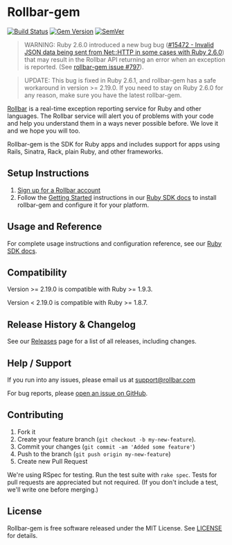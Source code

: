 # Rollbar-gem
[![Build Status](https://travis-ci.org/rollbar/rollbar-gem.svg?branch=master)](https://travis-ci.org/rollbar/rollbar-gem/branches)
[![Gem Version](https://badge.fury.io/rb/rollbar.svg)](http://badge.fury.io/rb/rollbar)
[![SemVer](https://api.dependabot.com/badges/compatibility_score?dependency-name=rollbar&package-manager=bundler&version-scheme=semver&target-version=latest)](https://dependabot.com/compatibility-score.html?dependency-name=rollbar&package-manager=bundler&version-scheme=semver&new-version=latest)


> WARNING: Ruby 2.6.0 introduced a new bug bug ([#15472 -
Invalid JSON data being sent from Net::HTTP in some cases with Ruby 2.6.0](https://bugs.ruby-lang.org/issues/15472)) that may result in the Rollbar API returning an error when an exception is reported.  (See [rollbar-gem issue #797](https://github.com/rollbar/rollbar-gem/issues/797)).

> UPDATE: This bug is fixed in Ruby 2.6.1, and rollbar-gem has a safe workaround in version >= 2.19.0.
If you need to stay on Ruby 2.6.0 for any reason, make sure you have the latest rollbar-gem.



[Rollbar](https://rollbar.com) is a real-time exception reporting service for Ruby and other languages. The Rollbar service will alert you of problems with your code and help you understand them in a ways never possible before. We love it and we hope you will too.

Rollbar-gem is the SDK for Ruby apps and includes support for apps using Rails, Sinatra, Rack, plain Ruby, and other frameworks.

## Setup Instructions

1. [Sign up for a Rollbar account](https://rollbar.com/signup)
2. Follow the [Getting Started](https://docs.rollbar.com/docs/ruby#section-getting-started) instructions in our [Ruby SDK docs](https://docs.rollbar.com/docs/ruby) to install rollbar-gem and configure it for your platform.

## Usage and Reference

For complete usage instructions and configuration reference, see our [Ruby SDK docs](https://docs.rollbar.com/docs/ruby).

## Compatibility

Version >= 2.19.0 is compatible with Ruby >= 1.9.3.

Version < 2.19.0 is compatible with Ruby >= 1.8.7.

## Release History & Changelog

See our [Releases](https://github.com/rollbar/rollbar-gem/releases) page for a list of all releases, including changes.

## Help / Support

If you run into any issues, please email us at [support@rollbar.com](mailto:support@rollbar.com)

For bug reports, please [open an issue on GitHub](https://github.com/rollbar/rollbar-gem/issues/new).

## Contributing

1. Fork it
2. Create your feature branch (```git checkout -b my-new-feature```).
3. Commit your changes (```git commit -am 'Added some feature'```)
4. Push to the branch (```git push origin my-new-feature```)
5. Create new Pull Request

We're using RSpec for testing. Run the test suite with ```rake spec```. Tests for pull requests are appreciated but not required. (If you don't include a test, we'll write one before merging.)

## License
Rollbar-gem is free software released under the MIT License. See [LICENSE](LICENSE) for details.
